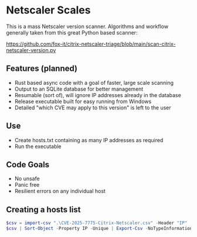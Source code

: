 # Netscaler Scales

This is a mass Netscaler version scanner. Algorithms and workflow generally taken from this great Python based scanner:

https://github.com/fox-it/citrix-netscaler-triage/blob/main/scan-citrix-netscaler-version.py


## Features (planned)

- Rust based async code with a goal of faster, large scale scanning
- Output to an SQLite database for better management
- Resumable (sort of), will ignore IP addresses already in the database
- Release executable built for easy running from Windows
- Detailed "which CVE may apply to this version" is left to the user

## Use

- Create hosts.txt containing as many IP addresses as required
- Run the executable

## Code Goals

- No unsafe
- Panic free
- Resilient errors on any individual host

## Creating a hosts list

```powershell
$csv = import-csv ".\CVE-2025-7775-Citrix-Netscaler.csv" -Header "IP"
$csv | Sort-Object -Property IP -Unique | Export-Csv -NoTypeInformation hosts.txt
```
